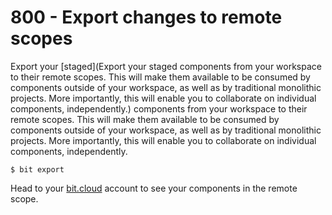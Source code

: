 # 800 - Export changes to remote scopes

Export your [staged](Export your staged components from your workspace to their remote scopes. This will make them available to be consumed by components outside of your workspace, as well as by traditional monolithic projects. More importantly, this will enable you to collaborate on individual components, independently.) components from your workspace to their remote scopes. This will make them available to be consumed by components outside of your workspace, as well as by traditional monolithic projects. More importantly, this will enable you to collaborate on individual components, independently.

```
$ bit export
```

Head to your [bit.cloud](https://bit.cloud/?_gl=1*1890p6n*_ga*MTgyMjIxMzQ4MS4xNjkxMzk3MzQx*_ga_C0T2GH2G99*MTY5MTQwNjAxMi4yLjEuMTY5MTQwNzI3My41Mi4wLjA.) account to see your components in the remote scope.
